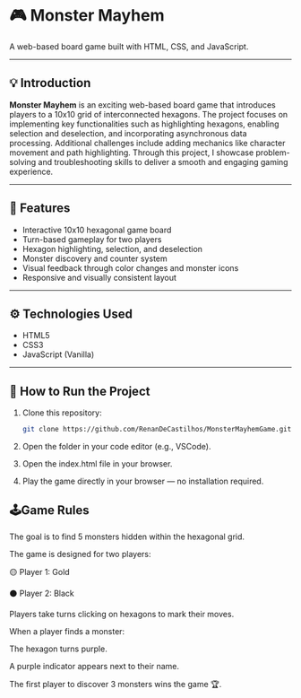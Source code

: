 # 🎮 Monster Mayhem
A web-based board game built with HTML, CSS, and JavaScript.

---

## 💡 Introduction
**Monster Mayhem** is an exciting web-based board game that introduces players to a 10x10 grid of interconnected hexagons. The project focuses on implementing key functionalities such as highlighting hexagons, enabling selection and deselection, and incorporating asynchronous data processing. Additional challenges include adding mechanics like character movement and path highlighting. Through this project, I showcase problem-solving and troubleshooting skills to deliver a smooth and engaging gaming experience.

---

## 🧩 Features
- Interactive 10x10 hexagonal game board  
- Turn-based gameplay for two players  
- Hexagon highlighting, selection, and deselection  
- Monster discovery and counter system  
- Visual feedback through color changes and monster icons  
- Responsive and visually consistent layout  

---

## ⚙️ Technologies Used
- HTML5  
- CSS3  
- JavaScript (Vanilla)  

---

## 🚀 How to Run the Project
1. Clone this repository:
   ```bash
   git clone https://github.com/RenanDeCastilhos/MonsterMayhemGame.git

2. Open the folder in your code editor (e.g., VSCode).

3. Open the index.html file in your browser.

4. Play the game directly in your browser — no installation required.


## 🕹️Game Rules

The goal is to find 5 monsters hidden within the hexagonal grid.

The game is designed for two players:

🟡 Player 1: Gold

⚫ Player 2: Black

Players take turns clicking on hexagons to mark their moves.

When a player finds a monster:

The hexagon turns purple.

A purple indicator appears next to their name.

The first player to discover 3 monsters wins the game 🏆.
